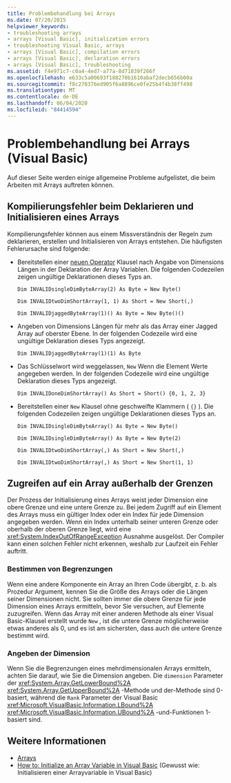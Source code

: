 ```yaml
---
title: Problembehandlung bei Arrays
ms.date: 07/20/2015
helpviewer_keywords:
- troubleshooting arrays
- arrays [Visual Basic], initialization errors
- troubleshooting Visual Basic, arrays
- arrays [Visual Basic], compilation errors
- arrays [Visual Basic], declaration errors
- arrays [Visual Basic], troubleshooting
ms.assetid: f4e971c7-c0a4-4ed7-a77a-8d71039f266f
ms.openlocfilehash: e633c5a00693f188270b1610abaf2decb656b00a
ms.sourcegitcommit: f8c270376ed905f6a8896ce0fe25b4f4b38ff498
ms.translationtype: MT
ms.contentlocale: de-DE
ms.lasthandoff: 06/04/2020
ms.locfileid: "84414594"
---
```

# <a name="troubleshooting-arrays-visual-basic"></a>Problembehandlung bei Arrays (Visual Basic)
Auf dieser Seite werden einige allgemeine Probleme aufgelistet, die beim Arbeiten mit Arrays auftreten können.  
  
## <a name="compilation-errors-declaring-and-initializing-an-array"></a>Kompilierungsfehler beim Deklarieren und Initialisieren eines Arrays  
 Kompilierungsfehler können aus einem Missverständnis der Regeln zum deklarieren, erstellen und Initialisieren von Arrays entstehen. Die häufigsten Fehlerursache sind folgende:  
  
- Bereitstellen einer [neuen Operator](../../../language-reference/operators/new-operator.md) Klausel nach Angabe von Dimensions Längen in der Deklaration der Array Variablen. Die folgenden Codezeilen zeigen ungültige Deklarationen dieses Typs an.  
  
     `Dim INVALIDsingleDimByteArray(2) As Byte = New Byte()`  
  
     `Dim INVALIDtwoDimShortArray(1, 1) As Short = New Short(,)`  
  
     `Dim INVALIDjaggedByteArray(1)() As Byte = New Byte()()`  
  
- Angeben von Dimensions Längen für mehr als das Array einer Jagged Array auf oberster Ebene. In der folgenden Codezeile wird eine ungültige Deklaration dieses Typs angezeigt.  
  
     `Dim INVALIDjaggedByteArray(1)(1) As Byte`  
  
- Das Schlüsselwort wird weggelassen, `New` Wenn die Element Werte angegeben werden. In der folgenden Codezeile wird eine ungültige Deklaration dieses Typs angezeigt.  
  
     `Dim INVALIDoneDimShortArray() As Short = Short() {0, 1, 2, 3}`  
  
- Bereitstellen einer `New` Klausel ohne geschweifte Klammern ( `{}` ). Die folgenden Codezeilen zeigen ungültige Deklarationen dieses Typs an.  
  
     `Dim INVALIDsingleDimByteArray() As Byte = New Byte()`  
  
     `Dim INVALIDsingleDimByteArray() As Byte = New Byte(2)`  
  
     `Dim INVALIDtwoDimShortArray(,) As Short = New Short(,)`  
  
     `Dim INVALIDtwoDimShortArray(,) As Short = New Short(1, 1)`  
  
## <a name="accessing-an-array-out-of-bounds"></a>Zugreifen auf ein Array außerhalb der Grenzen  
 Der Prozess der Initialisierung eines Arrays weist jeder Dimension eine obere Grenze und eine untere Grenze zu. Bei jedem Zugriff auf ein Element des Arrays muss ein gültiger Index oder ein Index für jede Dimension angegeben werden. Wenn ein Index unterhalb seiner unteren Grenze oder oberhalb der oberen Grenze liegt, wird eine <xref:System.IndexOutOfRangeException> Ausnahme ausgelöst. Der Compiler kann einen solchen Fehler nicht erkennen, weshalb zur Laufzeit ein Fehler auftritt.  
  
### <a name="determining-bounds"></a>Bestimmen von Begrenzungen  
 Wenn eine andere Komponente ein Array an Ihren Code übergibt, z. b. als Prozedur Argument, kennen Sie die Größe des Arrays oder die Längen seiner Dimensionen nicht. Sie sollten immer die obere Grenze für jede Dimension eines Arrays ermitteln, bevor Sie versuchen, auf Elemente zuzugreifen. Wenn das Array mit einer anderen Methode als einer Visual Basic-Klausel erstellt wurde `New` , ist die untere Grenze möglicherweise etwas anderes als 0, und es ist am sichersten, dass auch die untere Grenze bestimmt wird.  
  
### <a name="specifying-the-dimension"></a>Angeben der Dimension  
 Wenn Sie die Begrenzungen eines mehrdimensionalen Arrays ermitteln, achten Sie darauf, wie Sie die Dimension angeben. Die `dimension` Parameter der <xref:System.Array.GetLowerBound%2A> <xref:System.Array.GetUpperBound%2A> -Methode und der-Methode sind 0-basiert, während die `Rank` Parameter der Visual Basic <xref:Microsoft.VisualBasic.Information.LBound%2A> <xref:Microsoft.VisualBasic.Information.UBound%2A> -und-Funktionen 1-basiert sind.  
  
## <a name="see-also"></a>Weitere Informationen

- [Arrays](index.md)
- [How to: Initialize an Array Variable in Visual Basic](how-to-initialize-an-array-variable.md) (Gewusst wie: Initialisieren einer Arrayvariable in Visual Basic)
